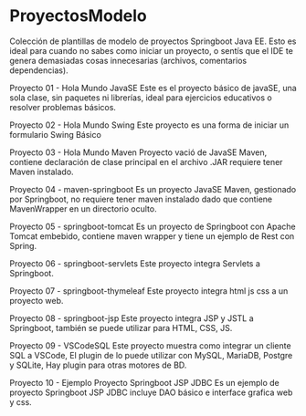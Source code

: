 # ProyectosModelo
Colección de plantillas de modelo de proyectos Springboot Java EE.
Esto es ideal para cuando no sabes como iniciar un proyecto, o sentís que el IDE te genera demasiadas cosas innecesarias (archivos, comentarios dependencias).


Proyecto 01 - Hola Mundo JavaSE
	Este es el proyecto básico de javaSE, una sola clase, sin paquetes ni librerías, ideal para ejercicios educativos o resolver problemas básicos.

Proyecto 02 - Hola Mundo Swing
	Este proyecto es una forma de iniciar un formulario Swing Básico

Proyecto 03 - Hola Mundo Maven
	Proyecto vació de JavaSE Maven, contiene declaración de clase principal en el archivo .JAR requiere tener Maven instalado.
	
Proyecto 04 - maven-springboot
	Es un proyecto JavaSE Maven, gestionado por Springboot, no requiere tener maven instalado dado que contiene MavenWrapper en un directorio oculto.
	
Proyecto 05 - springboot-tomcat
	Es un proyecto de Springboot con Apache Tomcat embebido, contiene maven wrapper y tiene un ejemplo de Rest con Spring.

Proyecto 06 - springboot-servlets
	Este proyecto integra Servlets a Springboot.
	
Proyecto 07 - springboot-thymeleaf
	Este proyecto integra html js css a un proyecto web.

Proyecto 08 - springboot-jsp
	Este proyecto integra JSP y JSTL a Springboot, también se puede utilizar para HTML, CSS, JS.
	
Proyecto 09 - VSCodeSQL
	Este proyecto muestra como integrar un cliente SQL a VSCode, El plugin de lo puede utilizar con MySQL, MariaDB, Postgre y SQLite, 
	Hay plugin para otras motores de BD.
	
Proyecto 10 - Ejemplo Proyecto Springboot JSP JDBC
	Es un ejemplo de proyecto Springboot JSP JDBC incluye DAO básico e interface grafica web y css.
	

	

	
	

